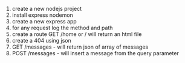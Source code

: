 1. create a new nodejs project
2. install express nodemon
3. create a new express app 
4. for any request log the method and path 
5. create a route GET /home or / will return an html file
6. create a 404 using json
7. GET /messages - will return json of array of messages
8. POST /messages - will insert a message from the query parameter
